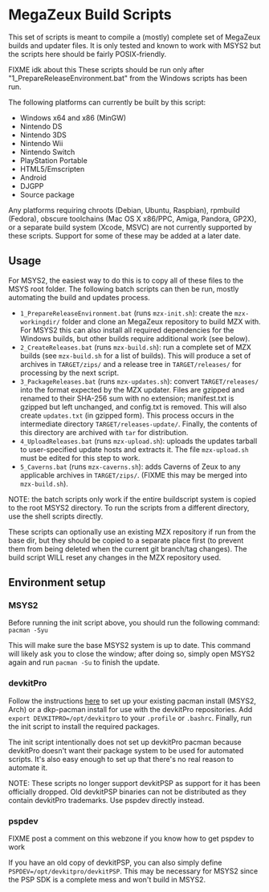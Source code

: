 # MegaZeux Build Scripts

This set of scripts is meant to compile a (mostly) complete set of MegaZeux
builds and updater files. It is only tested and known to work with MSYS2 but
the scripts here should be fairly POSIX-friendly.

FIXME idk about this
These scripts should be run only after "1_PrepareReleaseEnvironment.bat"
from the Windows scripts has been run.

The following platforms can currently be built by this script:

- Windows x64 and x86 (MinGW)
- Nintendo DS
- Nintendo 3DS
- Nintendo Wii
- Nintendo Switch
- PlayStation Portable
- HTML5/Emscripten
- Android
- DJGPP
- Source package

Any platforms requiring chroots (Debian, Ubuntu, Raspbian), rpmbuild (Fedora),
obscure toolchains (Mac OS X x86/PPC, Amiga, Pandora, GP2X), or a separate build
system (Xcode, MSVC) are not currently supported by these scripts. Support for
some of these may be added at a later date.

## Usage
For MSYS2, the easiest way to do this is to copy all of these files to the MSYS
root folder. The following batch scripts can then be run, mostly automating the
build and updates process.

- `1_PrepareReleaseEnvironment.bat` (runs `mzx-init.sh`): create the `mzx-workingdir/`
  folder and clone an MegaZeux repository to build MZX with. For MSYS2 this can
  also install all required dependencies for the Windows builds, but other builds
  require additional work (see below).
- `2_CreateReleases.bat` (runs `mzx-build.sh`): run a complete set of MZX builds
  (see `mzx-build.sh` for a list of builds). This will produce a set of archives
  in `TARGET/zips/` and a release tree in `TARGET/releases/` for processing by
  the next script.
- `3_PackageReleases.bat` (runs `mzx-updates.sh`): convert `TARGET/releases/`
  into the format expected by the MZX updater. Files are gzipped and renamed to
  their SHA-256 sum with no extension; manifest.txt is gzipped but left unchanged,
  and config.txt is removed. This will also create `updates.txt` (in gzipped form).
  This process occurs in the intermediate directory `TARGET/releases-update/`.
  Finally, the contents of this directory are archived with `tar` for distribution.
- `4_UploadReleases.bat` (runs `mzx-upload.sh`): uploads the updates tarball to
  user-specified update hosts and extracts it. The file `mzx-upload.sh` must be
  edited for this step to work.
- `5_Caverns.bat` (runs `mzx-caverns.sh`): adds Caverns of Zeux to any applicable
  archives in `TARGET/zips/`. (FIXME this may be merged into `mzx-build.sh`).

NOTE: the batch scripts only work if the entire buildscript system is copied to
the root MSYS2 directory. To run the scripts from a different directory, use the
shell scripts directly.

These scripts can optionally use an existing MZX repository if run from the base
dir, but they should be copied to a separate place first (to prevent them from
being deleted when the current git branch/tag changes). The build script WILL
reset any changes in the MZX repository used.

## Environment setup

### MSYS2

Before running the init script above, you should run the following command:
`pacman -Syu`

This will make sure the base MSYS2 system is up to date. This command will likely
ask you to close the window; after doing so, simply open MSYS2 again and run
`pacman -Su` to finish the update.

### devkitPro

Follow the instructions [here](https://devkitpro.org/wiki/devkitPro_pacman) to
set up your existing pacman install (MSYS2, Arch) or a dkp-pacman install for
use with the devkitPro repositories. Add `export DEVKITPRO=/opt/devkitpro` to
your `.profile` or `.bashrc`. Finally, run the init script to install the
required packages.

The init script intentionally does not set up devkitPro pacman because devkitPro
doesn't want their package system to be used for automated scripts. It's also
easy enough to set up that there's no real reason to automate it.

NOTE:
These scripts no longer support devkitPSP as support for it has been officially
dropped. Old devkitPSP binaries can not be distributed as they contain devkitPro
trademarks. Use pspdev directly instead.

### pspdev

FIXME post a comment on this webzone if you know how to get pspdev to work

If you have an old copy of devkitPSP, you can also simply define
`PSPDEV=/opt/devkitpro/devkitPSP`. This may be necessary for MSYS2 since the
PSP SDK is a complete mess and won't build in MSYS2.
